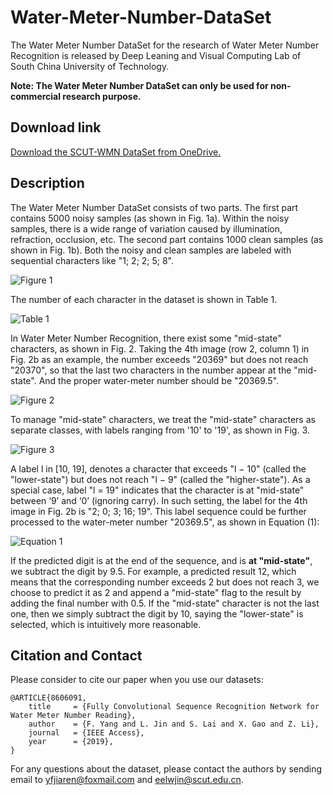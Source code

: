 # Water-Meter-Number-DataSet

The Water Meter Number DataSet for the research of Water Meter Number Recognition is released by Deep Leaning and Visual Computing Lab of South China University of Technology.

**Note: The Water Meter Number DataSet can only be used for non-commercial research purpose.**

## Download link
[Download the SCUT-WMN DataSet from OneDrive.](https://1drv.ms/u/s!AlPCATpK8Ix6aj4hfc7lxoJp1hs)

## Description
The Water Meter Number DataSet consists of two parts. The first part contains 5000 noisy samples (as shown in Fig. 1a). Within the noisy samples, there is a wide range of variation caused by illumination, refraction, occlusion, etc. The second part contains 1000 clean samples (as shown in Fig. 1b). Both the noisy and clean samples are labeled with sequential characters like "1; 2; 2; 5; 8".

![Figure 1](https://github.com/jiarenyf/Water-Meter-Number-DataSet/raw/master/imgs/fig1.png)

The number of each character in the dataset is shown in Table 1.

![Table 1](https://github.com/jiarenyf/Water-Meter-Number-DataSet/raw/master/imgs/table1.png)

In Water Meter Number Recognition, there exist some "mid-state" characters, as shown in Fig. 2. Taking the 4th image (row 2, column 1) in Fig. 2b as an example, the number exceeds "20369" but does not reach "20370", so that the last two characters in the number appear at the "mid-state". And the proper water-meter number should be "20369.5".

![Figure 2](https://github.com/jiarenyf/Water-Meter-Number-DataSet/raw/master/imgs/fig2.png)

To manage "mid-state" characters, we treat the "mid-state" characters as separate classes, with labels ranging from '10' to '19', as shown in Fig. 3.

![Figure 3](https://github.com/jiarenyf/Water-Meter-Number-DataSet/raw/master/imgs/fig3.png)

A label l in [10, 19], denotes a character that exceeds "l − 10" (called the "lower-state") but does not reach "l − 9" (called the "higher-state"). As a special case, label "l = 19" indicates that the character is at "mid-state" between ‘9’ and ‘0’ (ignoring carry). In such setting, the label for the 4th image in Fig. 2b is "2; 0; 3; 16; 19". This label sequence could be further processed to the water-meter number "20369.5", as shown in Equation (1):

![Equation 1](https://github.com/jiarenyf/Water-Meter-Number-DataSet/raw/master/imgs/equation1.png)

If the predicted digit is at the end of the sequence, and is **at "mid-state"**, we subtract the digit by 9.5. For example, a predicted result 12, which means that the corresponding number exceeds 2 but does not reach 3, we choose to predict it as 2 and append a "mid-state" flag to the result by adding the final number with 0.5. If the "mid-state" character is not the last one, then we simply subtract the digit by 10, saying the "lower-state" is selected, which is intuitively more reasonable.

## Citation and Contact

Please consider to cite our paper when you use our datasets:

```
@ARTICLE{8606091,
    title     = {Fully Convolutional Sequence Recognition Network for Water Meter Number Reading},
    author    = {F. Yang and L. Jin and S. Lai and X. Gao and Z. Li},
    journal   = {IEEE Access},
    year      = {2019},
}
```

For any questions about the dataset, please contact the authors by sending email to yfjiaren@foxmail.com and eelwjin@scut.edu.cn.

